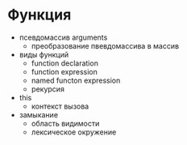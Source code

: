 # Функция
- псевдомассив arguments
  - преобразование пвевдомассива в массив
- виды функций
  - function declaration
  - function expression
  - named functon expression
  - рекурсия
- this
  - контекст вызова
- замыкание
  - область видимости
  - лексическое окружение
